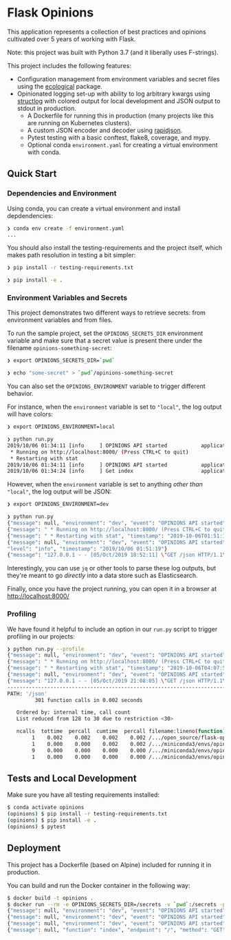 # Flask Opinions

This application represents a collection of best practices and opinions cultivated over 5 years of working with Flask.

Note: this project was built with Python 3.7 (and it liberally uses F-strings).

This project includes the following features:

- Configuration management from environment variables and secret files using the [ecological](https://github.com/jmcs/ecological) package.
- Opinionated logging set-up with ability to log arbitrary kwargs using [structlog](http://www.structlog.org/en/stable/) with colored output for local
  development and JSON output to stdout in production.
  - A Dockerfile for running this in production (many projects like this are running on Kubernetes clusters).
  - A custom JSON encoder and decoder using [rapidjson](https://github.com/python-rapidjson/python-rapidjson).
  - Pytest testing with a basic conftest, flake8, coverage, and mypy.
  - Optional conda `environment.yaml` for creating a virtual environment with conda.


## Quick Start


### Dependencies and Environment

Using conda, you can create a virtual environment and install depdendencies:

```sh
❯ conda env create -f environment.yaml
...
```

You should also install the testing-requirements and the project itself, which makes path resolution in testing a bit simpler:

```sh
❯ pip install -r testing-requirements.txt

❯ pip install -e .

```

### Environment Variables and Secrets

This project demonstrates two different ways to retrieve secrets: from environment variables and from files.

To run the sample project, set the `OPINIONS_SECRETS_DIR` environment variable and make sure that a secret value is
present there under the filename `opinions-something-secret`:

```sh
❯ export OPINIONS_SECRETS_DIR=`pwd`

❯ echo "some-secret" > `pwd`/opinions-something-secret
```

You can also set the `OPINIONS_ENVIRONMENT` variable to trigger different behavior.

For instance, when the `environment` variable is set to `"local"`, the log output will have colors:

```sh
❯ export OPINIONS_ENVIRONMENT=local

❯ python run.py
2019/10/06 01:34:11 [info     ] OPINIONS API started           application=opinions environment=local version=0.0.1
 * Running on http://localhost:8000/ (Press CTRL+C to quit)
 * Restarting with stat
2019/10/06 01:34:11 [info     ] OPINIONS API started           application=opinions environment=local version=0.0.1
2019/10/06 01:34:24 [info     ] Get index                      application=opinions endpoint=/ function=index method=GET version=0.0.1
```

However, when the `environment` variable is set to anything *other than* `"local"`, the log output will be JSON:

```sh
❯ export OPINIONS_ENVIRONMENT=dev

❯ python run.py
{"message": null, "environment": "dev", "event": "OPINIONS API started", "application": "opinions", "version": "0.0.1", "level": "info", "timestamp": "2019/10/06 01:51:19"}
{"message": " * Running on http://localhost:8000/ (Press CTRL+C to quit)", "timestamp": "2019-10-06T01:51:19.143931", "application": "opinions", "version": "0.0.1"}
{"message": " * Restarting with stat", "timestamp": "2019-10-06T01:51:19.144588", "application": "opinions", "version": "0.0.1"}
{"message": null, "environment": "dev", "event": "OPINIONS API started", "application": "opinions", "version": "0.0.1",
"level": "info", "timestamp": "2019/10/06 01:51:19"}
{"message": "127.0.0.1 - - [05/Oct/2019 18:52:11] \"GET /json HTTP/1.1\" 200 -", "timestamp": "2019-10-06T01:52:11.180039", "application": "opinions", "version": "0.0.1"}
```

Interestingly, you can use `jq` or other tools to parse these log outputs, but they're meant to go _directly_ into a
data store such as Elasticsearch.

Finally, once you have the project running, you can open it in a browser at
[http://localhost:8000/](http://localhost:8000/)

### Profiling

We have found it helpful to include an option in our `run.py` script to trigger profiling in our projects:

```sh
❯ python run.py --profile
{"message": null, "environment": "dev", "event": "OPINIONS API started", "application": "opinions", "version": "0.0.1", "level": "info", "timestamp": "2019/10/06 04:07:55"}
{"message": " * Running on http://localhost:8000/ (Press CTRL+C to quit)", "timestamp": "2019-10-06T04:07:55.233406", "application": "opinions", "version": "0.0.1"}
{"message": " * Restarting with stat", "timestamp": "2019-10-06T04:07:55.234908", "application": "opinions", "version": "0.0.1"}
{"message": null, "environment": "dev", "event": "OPINIONS API started", "application": "opinions", "version": "0.0.1", "level": "info", "timestamp": "2019/10/06 04:07:55"}
{"message": "127.0.0.1 - - [05/Oct/2019 21:08:05] \"GET /json HTTP/1.1\" 200 -", "timestamp": "2019-10-06T04:08:05.542335", "application": "opinions", "version": "0.0.1"}
--------------------------------------------------------------------------------
PATH: '/json'
         301 function calls in 0.002 seconds

   Ordered by: internal time, call count
   List reduced from 128 to 30 due to restriction <30>

   ncalls  tottime  percall  cumtime  percall filename:lineno(function)
        1    0.002    0.002    0.002    0.002 /.../open_source/flask-opinions/opinions/json_encoding.py:25(jsonify)
        1    0.000    0.000    0.002    0.002 /.../miniconda3/envs/opinions/lib/python3.7/site-packages/werkzeug/middleware/profiler.py:96(runapp)
        9    0.000    0.000    0.000    0.000 /.../miniconda3/envs/opinions/lib/python3.7/site-packages/werkzeug/local.py:163(top)
        1    0.000    0.000    0.000    0.000 /.../miniconda3/envs/opinions/lib/python3.7/site-packages/werkzeug/routing.py:1466(bind_to_environ)
```


## Tests and Local Development

Make sure you have all testing requirements installed:

```sh
$ conda activate opinions
(opinions) $ pip install -r testing-requirements.txt
(opinions) $ pip install -e .
(opinions) $ pytest
```

## Deployment

This project has a Dockerfile (based on Alpine) included for running it in production.

You can build and run the Docker container in the following way:

```sh
$ docker build -t opinions .
$ docker run --rm -e OPINIONS_SECRETS_DIR=/secrets -v `pwd`:/secrets -p 8000:8000 opinions:latest
{"message": null, "environment": "dev", "event": "OPINIONS API started", "application": "opinions", "version": "0.0.1", "level": "info", "timestamp": "2019/10/06 03:53:36"}
{"message": null, "environment": "dev", "event": "OPINIONS API started", "application": "opinions", "version": "0.0.1", "level": "info", "timestamp": "2019/10/06 03:53:36"}
{"message": null, "environment": "dev", "event": "OPINIONS API started", "application": "opinions", "version": "0.0.1", "level": "info", "timestamp": "2019/10/06 03:53:36"}
{"message": null, "function": "index", "endpoint": "/", "method": "GET", "version": "0.0.1", "event": "Get index", "application": "opinions", "level": "info", "timestamp": "2019/10/06 03:53:43"} docker run --rm -p 8000:8000 opinions:latest
```

